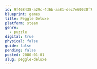 ```yaml
---
id: 9f468438-a29c-4d6b-aa81-dec7e60030f7
blueprint: games
title: Peggle Deluxe
platform: steam
genre:
  - puzzle
digital: true
physical: false
guide: false
pending: false
posted: 2000-01-01
slug: peggle-deluxe
---
```

